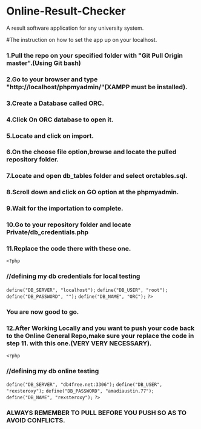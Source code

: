 # Online-Result-Checker
A result software application for any university system.

#The instruction on how to  set the app up on your localhost.
### 1.Pull the repo on your specified folder with "Git Pull Origin master".(Using Git bash)
### 2.Go to your browser and type "http://localhost/phpmyadmin/"(XAMPP must be installed).
### 3.Create a Database called ORC.
### 4.Click On ORC database to open it.
### 5.Locate and click on import.
### 6.On the choose file option,browse and locate the pulled repository folder.
### 7.Locate and open db_tables folder and select orctables.sql.
### 8.Scroll down and click on GO option at the phpmyadmin.
### 9.Wait for the importation to  complete.
### 10.Go to your repository folder and locate Private/db_credentials.php
### 11.Replace the code there with these one.
`<?php`
### //defining my db credentials for local testing 
 `define("DB_SERVER", "localhost");`
 `define("DB_USER", "root");`
 `define("DB_PASSWORD", "");`
 `define("DB_NAME", "ORC");`
`?>`
### You are now good to go.
### 12.After Working Locally and you want to push your code back to the Online General Repo,make sure your replace the code in step 11. with this one.(VERY VERY NECESSARY).
`<?php`
### //defining my db online testing
  `define("DB_SERVER", "db4free.net:3306");`
  `define("DB_USER", "rexsteroxy");`
  `define("DB_PASSWORD", "amadiaustin.77");`
  `define("DB_NAME", "rexsteroxy");`
  `?>`
### ALWAYS REMEMBER TO PULL BEFORE YOU PUSH SO AS TO AVOID CONFLICTS.
